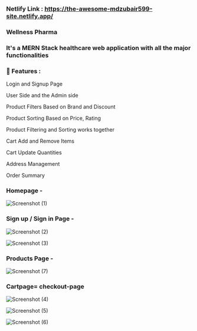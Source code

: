 

### Netlify Link : https://the-awesome-mdzubair599-site.netlify.app/

### Wellness Pharma 

 ### It's a MERN Stack healthcare web application with all the major functionalities

### 🚀 Features :


Login and Signup Page 

User Side and the Admin side
  
Product Filters Based on Brand and Discount
  
Product Sorting Based on Price, Rating
  
  
Product Filtering and Sorting works together
  
Cart Add and Remove Items
  
Cart Update Quantities
  
Address Management
  
Order Summary

### Homepage -
![Screenshot (1)](https://user-images.githubusercontent.com/101566430/204128241-ad7bf5b0-fd4d-4d89-b9b8-fac71521d60c.png)


 
### Sign up / Sign in Page - 
![Screenshot (2)](https://user-images.githubusercontent.com/101566430/204127867-c8c54ad8-5e2e-4d0a-9770-e9709909c631.png)
  
![Screenshot (3)](https://user-images.githubusercontent.com/101566430/204127868-a4f6e080-c7bc-411d-8cdf-69a1b12087c9.png)
  
  
  ### Products Page -
  ![Screenshot (7)](https://user-images.githubusercontent.com/101566430/204128141-fb38f1c1-4725-427c-8957-3ac7ca00c9ef.png)

### Cartpage= checkout-page
  
![Screenshot (4)](https://user-images.githubusercontent.com/101566430/204127871-37242f1d-1e74-43e9-bc47-623e11bfe652.png)
  
![Screenshot (5)](https://user-images.githubusercontent.com/101566430/204127873-861da738-beea-45ed-b3e5-a5327047759d.png)
  
![Screenshot (6)](https://user-images.githubusercontent.com/101566430/204127875-2eaaafb8-a7e3-4957-a7d0-0daf1ff1665b.png)
